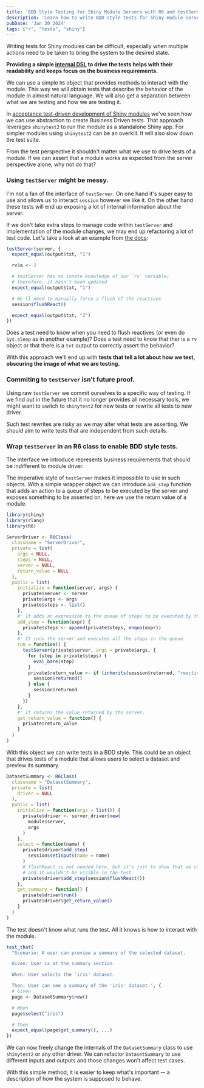 ```yaml
---
title: 'BDD Style Testing for Shiny Module Servers with R6 and testServer'
description: 'Learn how to write BDD style tests for Shiny module servers using R6 and testServer to improve readability and maintainability.'
pubDate: 'Jan 30 2024'
tags: ["r", "tests", "shiny"]
---
```


Writing tests for Shiny modules can be difficult, especially when multiple actions need to be taken to bring the system to the desired state.

**Providing a simple [internal DSL](https://martinfowler.com/bliki/InternalDslStyle.html) to drive the tests helps with their readability and keeps focus on the business requirements.**

We can use a simple `R6` object that provides methods to interact with the module. This way we will obtain tests that describe the behavior of the module in almost natural language. We will also get a separation between what we are testing and how we are testing it.

In [acceptance test-driven development of Shiny modules](../acceptance_test_driven_development_of_shiny_modules) we've seen how we can use abstraction to create Business Driven tests. That approach leverages `shinytest2` to run the module as a standalone Shiny app. For simpler modules using `shinytest2` can be an overkill. It will also slow down the test suite.

From the test perspective it shouldn't matter what we use to drive tests of a module. If we can assert that a module works as expected from the server perspective alone, why not do that?

### Using `testServer` might be messy.

I'm not a fan of the interface of `testServer`. On one hand it's super easy to use and allows us to interact `session` however we like it. On the other hand these tests will end up exposing a lot of internal information about the server.

If we don't take extra steps to manage code within `testServer` and implementation of the module changes, we may end up refactoring a lot of test code. Let's take a look at an example from [the docs](https://shiny.posit.co/r/articles/improve/server-function-testing/):

```r
testServer(server, {
  expect_equal(output$txt, "1")

  rv$a <- 2

  # testServer has no innate knowledge of our `rv` variable;
  # therefore, it hasn't been updated
  expect_equal(output$txt, "1")

  # We'll need to manually force a flush of the reactives
  session$flushReact()

  expect_equal(output$txt, "2")
})
```

Does a test need to know when you need to flush reactives (or even do `Sys.sleep` as in another example)? Does a test need to know that ther is a `rv` object or that there is a `txt` output to correctly assert the behavior?

With this approach we'll end up with **tests that tell a lot about how we test, obscuring the image of what we are testing.**

### Commiting to `testServer` isn't future proof.

Using raw `testServer` we commit ourselves to a specific way of testing. If we find out in the future that it no longer provides all necessary tools, we might want to switch to  `shinytest2` for new tests or rewrite all tests to new driver.

Such test rewrites are risky as we may alter what tests are asserting. We should aim to write tests that are independent from such details.

### Wrap `testServer` in an R6 class to enable BDD style tests.

The interface we introduce represents business requirements that should be indifferent to module driver.

The imperative style of `testServer` makes it impossible to use in such objects. With a simple wrapper object we can introduce `add_step` function that adds an action to a queue of steps to be executed by the server and exposes something to be asserted on, here we use the return value of a module.

```r
library(shiny)
library(rlang)
library(R6)

ServerDriver <- R6Class(
  classname = "ServerDriver",
  private = list(
    args = NULL,
    steps = NULL,
    server = NULL,
    return_value = NULL
  ),
  public = list(
    initialize = function(server, args) {
      private$server <- server
      private$args <- args
      private$steps <- list()
    },
    #' It adds an expression to the queue of steps to be executed by the server.
    add_step = function(expr) {
      private$steps <- append(private$steps, enquo(expr))
    },
    #' It runs the server and executes all the steps in the queue.
    run = function() {
      testServer(private$server, args = private$args, {
        for (step in private$steps) {
          eval_bare(step)
        }
        private$return_value <- if (inherits(session$returned, "reactive")) {
          session$returned()
        } else {
          session$returned
        }
      })
    },
    #' It returns the value returned by the server.
    get_return_value = function() {
      private$return_value
    }
  )
)
```

With this object we can write tests in a BDD style. This could be an object that drives tests of a module that allows users to select a dataset and preview its summary.

```r
DatasetSummary <- R6Class(
  classname = "DatasetSummary",
  private = list(
    driver = NULL
  ),
  public = list(
    initialize = function(args = list()) {
      private$driver <- server_driver$new(
        module$server,
        args
      )
    },
    select = function(name) {
      private$driver$add_step(
        session$setInputs(name = name)
      )
      # flushReact is not needed here, but it's just to show that we could add it here
      # and it wouldn't be visible in the test
      private$driver$add_step(session$flushReact())
    },
    get_summary = function() {
      private$driver$run()
      private$driver$get_return_value()
    }
  )
)
```

The test doesn't know what runs the test. All it knows is how to interact with the module.

```r
test_that(
  "Scenario: A user can preview a summary of the selected dataset.

  Given: User is at the summary section.

  When: User selects the 'iris' dataset.

  Then: User can see a summary of the 'iris' dataset.", {
  # Given
  page <- DatasetSummary$new()

  # When
  page$select("iris")

  # Then
  expect_equal(page$get_summary(), ...)
})
```

We can now freely change the internals of the `DatasetSummary` class to use `shinytest2` or any other driver. We can refactor `DatasetSummary` to use different inputs and outputs and those changes won't affect test cases.

With this simple method, it is easier to keep what's important -- a description of how the system is supposed to behave.

